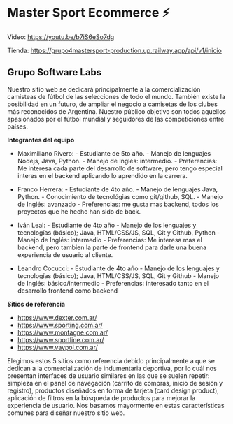 # Master Sport Ecommerce ⚡

Video: https://youtu.be/b7iS6eSo7dg

Tienda: https://grupo4mastersport-production.up.railway.app/api/v1/inicio


## Grupo Software Labs

Nuestro sitio web se dedicará principalmente a la comercialización camisteas de fútbol de las selecciones de todo el mundo. También existe la posibilidad en un futuro, de ampliar el negocio a camisetas de los clubes más reconocidos de Argentina. Nuestro público objetivo son todos aquellos apasionados por el fútbol mundial y seguidores de las competiciones entre países.


**Integrantes del equipo**

- Maximiliano Rivero: 
      - Estudiante de 5to año.
      - Manejo de lenguajes Nodejs, Java, Python.
      - Manejo de Inglés: intermedio.
      - Preferencias: Me interesa cada parte del desarrollo de software, pero tengo especial interes en el backend aplicando lo aprendido en la carrera.

- Franco Herrera:
      - Estudiante de 4to año.
      - Manejo de lenguajes Java, Python.
      - Conocimiento de tecnológias como git/github, SQL.
      - Manejo de Inglés: avanzado
      - Preferencias: me gusta mas backend, todos los proyectos que he hecho han sido de back.      

- Iván Leal:
      - Estudiante de 4to año
      - Manejo de los lenguajes y tecnologías (básico); Java, HTML/CSS/JS, SQL, Git y Github, Python
      - Manejo de Inglés: intermedio
      - Preferencias: Me interesa mas el backend, pero tambien la parte de frontend para darle una buena experiencia de usuario al cliente.

- Leandro Cocucci:
      - Estudiante de 4to año
      - Manejo de los lenguajes y tecnologías (básico); Java, HTML/CSS/JS, SQL, Git y Github
      - Manejo de Inglés: básico/intermedio
      - Preferencias: interesado tanto en el desarrollo frontend como backend


**Sitios de referencia**

- https://www.dexter.com.ar/
- https://www.sporting.com.ar/
- https://www.montagne.com.ar/
- https://www.sportline.com.ar/
- https://www.vaypol.com.ar/

Elegimos estos 5 sitios como referencia debido principalmente a que se dedican a la comercialización de indumentaria deportiva, por lo cuál nos presentan interfaces de usuario similares en las que se suelen repetir: simpleza en el panel de navegación (carrito de compras, inicio de sesión y registro), productos diseñados en forma de tarjeta (card design product), aplicación de filtros en la búsqueda de productos para mejorar la experiencia de usuario. Nos basamos mayormente en estas características comunes para diseñar nuestro sitio web.
